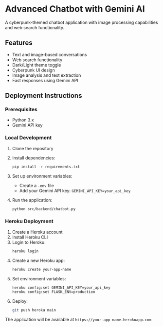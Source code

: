 # Advanced Chatbot with Gemini AI

A cyberpunk-themed chatbot application with image processing capabilities and web search functionality.

## Features
- Text and image-based conversations
- Web search functionality
- Dark/Light theme toggle
- Cyberpunk UI design
- Image analysis and text extraction
- Fast responses using Gemini API

## Deployment Instructions

### Prerequisites
- Python 3.x
- Gemini API key

### Local Development
1. Clone the repository
2. Install dependencies:
   ```bash
   pip install -r requirements.txt
   ```
3. Set up environment variables:
   - Create a `.env` file
   - Add your Gemini API key: `GEMINI_API_KEY=your_api_key`

4. Run the application:
   ```bash
   python src/backend/chatbot.py
   ```

### Heroku Deployment
1. Create a Heroku account
2. Install Heroku CLI
3. Login to Heroku:
   ```bash
   heroku login
   ```
4. Create a new Heroku app:
   ```bash
   heroku create your-app-name
   ```
5. Set environment variables:
   ```bash
   heroku config:set GEMINI_API_KEY=your_api_key
   heroku config:set FLASK_ENV=production
   ```
6. Deploy:
   ```bash
   git push heroku main
   ```

The application will be available at `https://your-app-name.herokuapp.com`

```